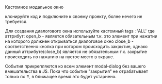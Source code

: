 Кастомное модальное окно

клонируйте код и подключите к своему проекту, более нечего не требуется.

Для создания диалогового окна используйте кастомный tags :
    <modal-dialog open_b='target' close_b='target_close'>'ALL'</modal-dialog>
где аттрибут: 
    open_b - является обязательным т.к. это элемент при нажатии на которого должнен открываться диалоговое окно
    close_b - соответственно кнопка при котором происходить закрытие, однако данный аттрибуте(close_b) является не обязательным т.к.
закрытие происходить по нажатию на пустое место в экране.

События прикрепляются ко всем элемент modal-dialog без вашего вмешательства в JS.
Пока что событие "закрытия" не отрабатывает только по Y, в ближащее время это будет устарнено. 